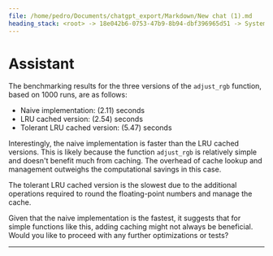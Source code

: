 ```yaml
---
file: /home/pedro/Documents/chatgpt_export/Markdown/New chat (1).md
heading_stack: <root> -> 18e042b6-0753-47b9-8b94-dbf396965d51 -> System -> 705df361-3567-44f4-ad9c-70bb5d82744c -> System -> aaa29996-ddf3-403a-a4bb-fdfc7ef52d1a -> User -> 29be782a-5014-4a86-af90-9005dfcedffd -> Assistant -> Naive Implementation -> LRU Cached Version -> 1b9602eb-4a57-4178-bdd7-e7b55fca4a3b -> Assistant -> 7a2ff30b-7f64-44c1-9cf3-ce1be5a8528d -> Tool -> da282554-170d-416f-9f9d-d980cbed2faa -> Assistant -> Tolerant LRU Cache Implementation -> b712a863-6a4b-4b23-85ee-109191da28fa -> Assistant -> 5663a5e3-9e34-4b5d-b20e-2a69ee6dcc7a -> Tool -> 0dfe1cb7-16b8-48fe-8058-9a3cd43dfeec -> Assistant -> Benchmarking -> 6a015b36-32b5-407d-b23e-1ca689cf3200 -> Assistant -> 84651923-f448-4370-8451-cabc45f4c360 -> Tool -> 6d250cf1-e160-4db9-a806-517164fd8aea -> Assistant -> 10182347-e97a-49d4-83de-865d8a7b8104 -> Assistant -> aaa2b100-8b2b-41ef-b5df-9c1650a616c3 -> User -> cadb7b51-0796-4d21-ad04-16485f480d89 -> Assistant -> f76e204c-48da-480e-b6a7-aea4f4479222 -> Tool -> 7f26374f-af27-4806-805a-fb5635dea8ef -> Assistant
---
```

# Assistant

The benchmarking results for the three versions of the `adjust_rgb` function, based on 1000 runs, are as follows:

- Naive implementation: \(2.11\) seconds
- LRU cached version: \(2.54\) seconds
- Tolerant LRU cached version: \(5.47\) seconds

Interestingly, the naive implementation is faster than the LRU cached versions. This is likely because the function `adjust_rgb` is relatively simple and doesn't benefit much from caching. The overhead of cache lookup and management outweighs the computational savings in this case.

The tolerant LRU cached version is the slowest due to the additional operations required to round the floating-point numbers and manage the cache.

Given that the naive implementation is the fastest, it suggests that for simple functions like this, adding caching might not always be beneficial. Would you like to proceed with any further optimizations or tests?

---
